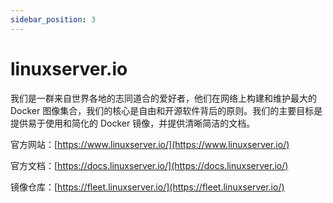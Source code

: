 ```yaml
---
sidebar_position: 3
---
```

# linuxserver.io

我们是一群来自世界各地的志同道合的爱好者，他们在网络上构建和维护最大的 Docker 图像集合，我们的核心是自由和开源软件背后的原则。我们的主要目标是提供易于使用和简化的 Docker 镜像，并提供清晰简洁的文档。

官方网站：[https://www.linuxserver.io/](https://www.linuxserver.io/)

官方文档：[https://docs.linuxserver.io/](https://docs.linuxserver.io/)

镜像仓库：[https://fleet.linuxserver.io/](https://fleet.linuxserver.io/)
